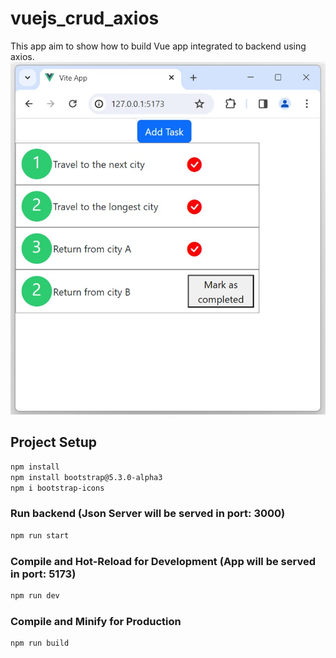 # vuejs_crud_axios

This app aim to show how to build Vue app integrated to backend using axios.
<img src="public/home.jpg"> 

## Project Setup

```sh
npm install
npm install bootstrap@5.3.0-alpha3
npm i bootstrap-icons
```

### Run backend (Json Server will be served in port: 3000)

```sh
npm run start
```

### Compile and Hot-Reload for Development (App will be served in port: 5173)

```sh
npm run dev
```

### Compile and Minify for Production

```sh
npm run build
```
